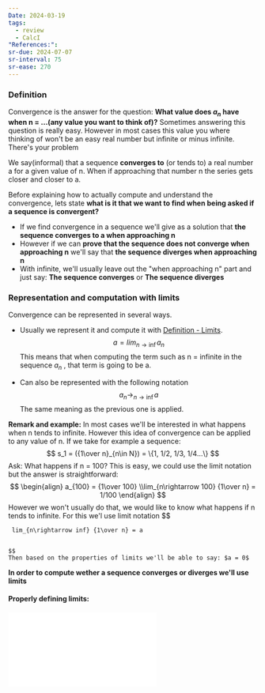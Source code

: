 ```yaml
---
Date: 2024-03-19
tags:
  - review
  - CalcI
"References:":
sr-due: 2024-07-07
sr-interval: 75
sr-ease: 270
---
```

### Definition
Convergence is the answer for the question: **What value does $a_n$ have when n = ...(any value you want to think of)?** Sometimes answering this question is really easy. However in most cases this value you where thinking of won't be an easy real number but infinite or minus infinite. There's your problem

We say(informal) that a sequence **converges to** (or tends to) a real number a for a given value of n. When if approaching that number n the series gets closer and closer to a. 

Before explaining how to actually compute and understand the convergence, lets state **what is it that we want to find when being asked if a sequence is convergent?** 
+ If we find convergence in a sequence we'll give as a solution that **the sequence converges to a when approaching n**
+ However if we can **prove that the sequence does not converge when approaching n** we'll say that **the sequence diverges when approaching n**
+ With infinite, we'll usually leave out the "when approaching n" part and just say: **The sequence converges** or **The sequence diverges**

### Representation and computation with limits
Convergence can be represented in several ways. 
+ Usually we represent it and compute it with [Definition - Limits](Definition%20-%20Limits.md). 
	$$
	a = lim_{n\rightarrow \inf} a_n
	$$
	This means that when computing the term such as n = infinite in  the sequence $a_n$ , that term is going to be a. 

+ Can also be represented with the following notation
	$$
	a_n \rightarrow_{n\rightarrow \inf} a
	$$
	The same meaning as the previous one is applied. 

**Remark and example:**
	In most cases we'll be interested in what happens when n tends to infinite. However this idea of convergence can be applied to any value of n. If we take for example a sequence: 
	$$
	s_1 = ({1\over n}_{n\in N}) = \{1, 1/2, 1/3, 1/4...\}
	$$
	Ask: What happens if n = 100? 
	This is easy, we could use the limit notation but the answer is straightforward: 
	$$
	\begin{align}
	a_{100} = {1\over 100} \\lim_{n\rightarrow 100} {1\over n} = 1/100
	\end{align}
	$$
	However we won't usually do that, we would like to know what happens if n tends to infinite. For this we'l use limit notation
	$$
	
	 lim_{n\rightarrow inf} {1\over n} = a
	
		
	$$
	Then based on the properties of limits we'll be able to say: $a = 0$

**In order to compute wether a sequence converges or diverges we'll use limits**  
#### Properly defining limits: 
![Definition - Limits](Definition%20-%20Limits.md)